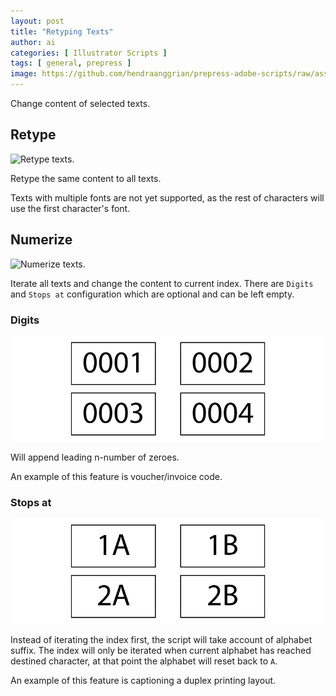 ```yaml
---
layout: post
title: "Retyping Texts"
author: ai
categories: [ Illustrator Scripts ]
tags: [ general, prepress ]
image: https://github.com/hendraanggrian/prepress-adobe-scripts/raw/assets/screens/ai_types_numerize.png
---
```


Change content of selected texts.

## Retype

![Retype texts.](https://github.com/hendraanggrian/prepress-adobe-scripts/raw/assets/screens/ai_types_retype.png)

Retype the same content to all texts.

Texts with multiple fonts are not yet supported, as the rest of characters will use the first character's font.

## Numerize

![Numerize texts.](https://github.com/hendraanggrian/prepress-adobe-scripts/raw/assets/screens/ai_types_numerize.png)

Iterate all texts and change the content to current index.
There are `Digits` and `Stops at` configuration which are optional and can be left empty.

### Digits

![Numerize texts with digits.](../images/samples/ai_types_numerize_digits.png)

Will append leading n-number of zeroes.

An example of this feature is voucher/invoice code.

### Stops at

![Numerize texts with stops at.](../images/samples/ai_types_numerize_stopsat.png)

Instead of iterating the index first, the script will take account of alphabet suffix.
The index will only be iterated when current alphabet has reached destined character,
at that point the alphabet will reset back to `A`.

An example of this feature is captioning a duplex printing layout.
